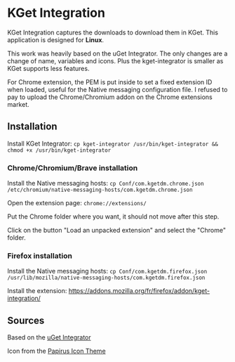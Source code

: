 # KGet Integration

KGet Integration captures the downloads to download them in KGet. This application is designed for **Linux**.

This work was heavily based on the uGet Integrator. The only changes are a change of name, variables and icons. Plus the kget-integrator is smaller as KGet supports less features.

For Chrome extension, the PEM is put inside to set a fixed extension ID when loaded, useful for the Native messaging configuration file. I refused to pay to upload the Chrome/Chromium addon on the Chrome extensions market.


## Installation

Install KGet Integrator: `cp kget-integrator /usr/bin/kget-integrator && chmod +x /usr/bin/kget-integrator`


### Chrome/Chromium/Brave installation

Install the Native messaging hosts: `cp Conf/com.kgetdm.chrome.json /etc/chromium/native-messaging-hosts/com.kgetdm.chrome.json`

Open the extension page: `chrome://extensions/`

Put the Chrome folder where you want, it should not move after this step.

Click on the button "Load an unpacked extension" and select the "Chrome" folder.


### Firefox installation

Install the Native messaging hosts: `cp Conf/com.kgetdm.firefox.json /usr/lib/mozilla/native-messaging-hosts/com.kgetdm.firefox.json`

Install the extension: https://addons.mozilla.org/fr/firefox/addon/kget-integration/


## Sources

Based on the [uGet Integrator](https://github.com/ugetdm/uget-integrator)

Icon from the [Papirus Icon Theme](https://github.com/PapirusDevelopmentTeam/papirus-icon-theme)
